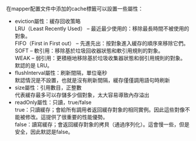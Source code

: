 在mapper配置文件中添加的cache標籤可以設置一些屬性：
- eviction屬性：緩存回收策略  
LRU（Least Recently Used） – 最近最少使用的：移除最長時間不被使用的對象。  
FIFO（First in First out） – 先進先出：按對象進入緩存的順序來移除它們。  
SOFT – 軟引用：移除基於垃圾回收器狀態和軟引用規則的對象。  
WEAK – 弱引用：更積極地移除基於垃圾收集器狀態和弱引用規則的對象。  
默認的是 LRU。
- flushInterval屬性：刷新間隔，單位毫秒  
默認情況是不設置，也就是沒有刷新間隔，緩存僅僅調用語句時刷新
- size屬性：引用數目，正整數  
代表緩存最多可以存儲多少個對象，太大容易導致內存溢出
- readOnly屬性：只讀，true/false  
true：只讀緩存；會給所有調用者返回緩存對象的相同實例。因此這些對像不能被修改。這提供了很重要的性能優勢。  
false：讀寫緩存；會返回緩存對象的拷貝（通過序列化）。這會慢一些，但是安全，因此默認是false。